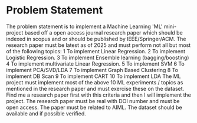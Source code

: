 # Problem Statement

The problem statement is to implement a Machine Learning 'ML' mini-project based off a open access journal research paper which should be indexed in scopus and or should be published by IEEE/Springer/ACM.
The research paper must be latest as of 2025 and must perform not all but most of the following topics:
1 To implement Linear Regression.
2 To implement Logistic Regression.
3 To implement Ensemble learning (bagging/boosting)
4 To implement multivariate Linear Regression.
5 To implement SVM
6 To implement PCA/SVD/LDA
7 To implement Graph Based Clustering
8 To implement DB Scan
9 To implement CART
10 To implement LDA
The ML project must implement most of the above 10 ML experiments / topics as mentioned in the research paper and must exercise these on the dataset.
Find me a research paper first with this criteria and then I will implement the project.
The research paper must be real with DOI number and must be open access.
The paper must be related to AIML.
The dataset should be available and if possible verified.